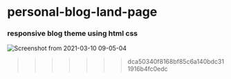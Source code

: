 # personal-blog-land-page
### responsive blog theme using html css

![Screenshot from 2021-03-10 09-05-04](https://user-images.githubusercontent.com/65048125/110591051-426aec80-8181-11eb-977a-baa1f43cfe16.png)
>>>>>>> dca50340f8168bf85c6a140bdc311916b4fc0edc
